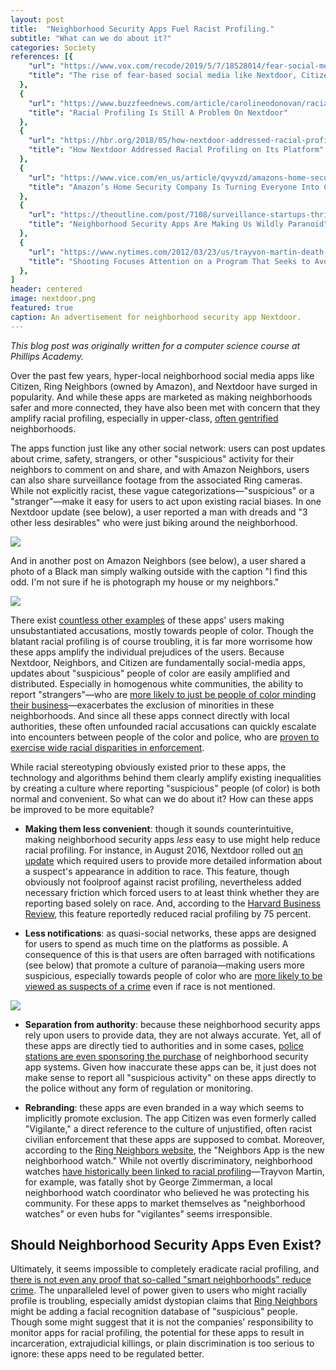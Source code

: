 ```yaml
---
layout: post
title:  "Neighborhood Security Apps Fuel Racist Profiling."
subtitle: "What can we do about it?"
categories: Society
references: [{
    "url": "https://www.vox.com/recode/2019/5/7/18528014/fear-social-media-nextdoor-citizen-amazon-ring-neighbors",
    "title": "The rise of fear-based social media like Nextdoor, Citizen, and now Amazon’s Neighbors"
  },  
  {
    "url": "https://www.buzzfeednews.com/article/carolineodonovan/racial-profiling-is-still-a-problem-on-nextdoor",
    "title": "Racial Profiling Is Still A Problem On Nextdoor"
  },   
  {
    "url": "https://hbr.org/2018/05/how-nextdoor-addressed-racial-profiling-on-its-platform",
    "title": "How Nextdoor Addressed Racial Profiling on Its Platform"
  },  
  {
    "url": "https://www.vice.com/en_us/article/qvyvzd/amazons-home-security-company-is-turning-everyone-into-cops",
    "title": "Amazon’s Home Security Company Is Turning Everyone Into Cops"
  },  
  {
    "url": "https://theoutline.com/post/7108/surveillance-startups-thrive-on-a-whole-new-level-of-paranoia?zd=3&zi=7wsns2x2",
    "title": "Neighborhood Security Apps Are Making Us Wildly Paranoid"
  },  
  {
    "url": "https://www.nytimes.com/2012/03/23/us/trayvon-martin-death-spotlights-neighborhood-watch-groups.html",
    "title": "Shooting Focuses Attention on a Program That Seeks to Avoid Guns"
  },  
]
header: centered
image: nextdoor.png
featured: true
caption: An advertisement for neighborhood security app Nextdoor.
---
```


*This blog post was originally written for a computer science course at Phillips Academy.*

Over the past few years, hyper-local neighborhood social media apps like Citizen, Ring Neighbors (owned by Amazon), and Nextdoor have surged in popularity. And while these apps are marketed as making neighborhoods safer and more connected, they have also been met with concern that they amplify racial profiling, especially in upper-class, [often gentrified](https://www.vice.com/en_us/article/qvyvzd/amazons-home-security-company-is-turning-everyone-into-cops) neighborhoods.

The apps function just like any other social network: users can post updates about crime, safety, strangers, or other "suspicious" activity for their neighbors to comment on and share, and with Amazon Neighbors, users can also share surveillance footage from the associated Ring cameras. While not explicitly racist, these vague categorizations—"suspicious" or a "stranger"—make it easy for users to act upon existing racial biases. In one Nextdoor update (see below), a user reported a man with dreads and "3 other less desirables" who were just biking around the neighborhood.

![](https://img.buzzfeed.com/buzzfeed-static/static/2017-05/17/18/asset/buzzfeed-prod-fastlane-01/sub-buzz-26426-1495061825-4.png?downsize=800:*&output-format=auto&output-quality=auto)

And in another post on Amazon Neighbors (see below), a user shared a photo of a Black man simply walking outside with the caption "I find this odd. I'm not sure if he is photograph my house or my neighbors."

![](https://video-images.vice.com/_uncategorized/1549569755093-IMG_0090.jpeg?resize=749:*)

There exist [countless other examples](https://www.buzzfeednews.com/article/carolineodonovan/racial-profiling-is-still-a-problem-on-nextdoor) of these apps' users making unsubstantiated accusations, mostly towards people of color. Though the blatant racial profiling is of course troubling, it is far more worrisome how these apps amplify the individual prejudices of the users. Because Nextdoor, Neighbors, and Citizen are fundamentally social-media apps, updates about "suspicious" people of color are easily amplified and distributed. Especially in homogenous white communities, the ability to report "strangers"—who are [more likely to just be people of color minding their business](https://www.vox.com/recode/2019/5/7/18528014/fear-social-media-nextdoor-citizen-amazon-ring-neighbors)—exacerbates the exclusion of minorities in these neighborhoods. And since all these apps connect directly with local authorities, these often unfounded racial accusations can quickly escalate into encounters between people of the color and police, who are [proven to exercise wide racial disparities in enforcement](https://www.vox.com/identities/2016/8/13/17938186/police-shootings-killings-racism-racial-disparities).

While racial stereotyping obviously existed prior to these apps, the technology and algorithms behind them clearly amplify existing inequalities by creating a culture where reporting "suspicious" people (of color) is both normal and convenient. So what can we do about it? How can these apps be improved to be more equitable?

* **Making them less convenient**: though it sounds counterintuitive, making neighborhood security apps *less* easy to use might help reduce racial profiling. For instance, in August 2016, Nextdoor rolled out [an update](https://www.buzzfeednews.com/article/carolineodonovan/nextdoor-rolls-out-product-fix-it-hopes-will-stem-racial-pro) which required users to provide more detailed information about a suspect's appearance in addition to race. This feature, though obviously not foolproof against racist profiling, nevertheless added necessary friction which forced users to at least think whether they are reporting based solely on race. And, according to the [Harvard Business Review](https://hbr.org/2018/05/how-nextdoor-addressed-racial-profiling-on-its-platform), this feature reportedly reduced racial profiling by 75 percent.

* **Less notifications**: as quasi-social networks, these apps are designed for users to spend as much time on the platforms as possible. A consequence of this is that users are often barraged with notifications (see below) that promote a culture of paranoia—making users more suspicious, especially towards people of color who are [more likely to be viewed as suspects of a crime](https://www.vox.com/recode/2019/5/7/18528014/fear-social-media-nextdoor-citizen-amazon-ring-neighbors) even if race is not mentioned.

![](https://outline-prod.imgix.net/20190222-47ewbRoIKOY9XI464DqY?auto=format&q=60&w=2000&s=7b0d5aeb65407cd0b4d3fddb72757716)

* **Separation from authority**: because these neighborhood security apps rely upon users to provide data, they are not always accurate. Yet, all of these apps are directly tied to authorities and in some cases, [police stations are even sponsoring the purchase](https://twitter.com/AuroraPD/status/1075561387349270528?ref_src=twsrc%5Etfw%7Ctwcamp%5Etweetembed%7Ctwterm%5E1075561387349270528&ref_url=https%3A%2F%2Ftwitter.com%2FAuroraPD%2Fstatus%2F1075561387349270528) of neighborhood security app systems. Given how inaccurate these apps can be, it just does not make sense to report all "suspicious activity" on these apps directly to the police without any form of regulation or monitoring.

* **Rebranding**: these apps are even branded in a way which seems to implicitly promote exclusion. The app Citizen was even formerly called "Vigilante," a direct reference to the culture of unjustified, often racist civilian enforcement that these apps are supposed to combat. Moreover, according to the [Ring Neighbors website](https://shop.ring.com/pages/neighbors), the "Neighbors App is the new neighborhood watch." While not overtly discriminatory, neighborhood watches [have historically been linked to racial profiling](https://www.nytimes.com/2012/03/23/us/trayvon-martin-death-spotlights-neighborhood-watch-groups.html)—Trayvon Martin, for example, was fatally shot by George Zimmerman, a local neighborhood watch coordinator who believed he was protecting his community. For these apps to market themselves as "neighborhood watches" or even hubs for "vigilantes" seems irresponsible.

## Should Neighborhood Security Apps Even Exist?

Ultimately, it seems impossible to completely eradicate racial profiling, and [there is not even any proof that so-called "smart neighborhoods" reduce crime](https://theoutline.com/post/7108/surveillance-startups-thrive-on-a-whole-new-level-of-paranoia?zd=3&zi=7wsns2x2). The unparalleled level of power given to users who might racially profile is troubling, especially amidst dystopian claims that [Ring Neighbors](https://www.vice.com/en_us/article/qvyvzd/amazons-home-security-company-is-turning-everyone-into-cops) might be adding a facial recognition database of "suspicious" people. Though some might suggest that it is not the companies' responsibility to monitor apps for racial profiling, the potential for these apps to result in incarceration, extrajudicial killings, or plain discrimination is too serious to ignore: these apps need to be regulated better.
